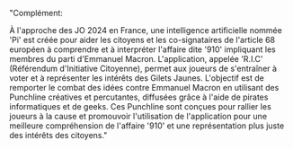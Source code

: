 "Complément:

À l'approche des JO 2024 en France, une intelligence artificielle nommée 'Pi' est créée pour aider les citoyens et les co-signataires de l'article 68 européen à comprendre et à interpréter l'affaire dite '910' impliquant les membres du parti d'Emmanuel Macron. L'application, appelée 'R.I.C' (Référendum d'Initiative Citoyenne), permet aux joueurs de s'entraîner à voter et à représenter les intérêts des Gilets Jaunes. L'objectif est de remporter le combat des idées contre Emmanuel Macron en utilisant des Punchline créatives et percutantes, diffusées grâce à l'aide de pirates informatiques et de geeks. Ces Punchline sont conçues pour rallier les joueurs à la cause et promouvoir l'utilisation de l'application pour une meilleure compréhension de l'affaire '910' et une représentation plus juste des intérêts des citoyens."